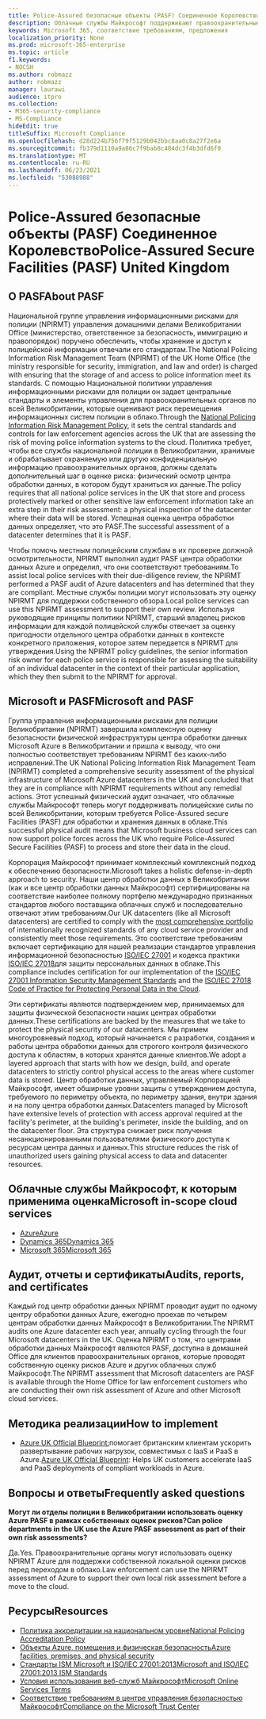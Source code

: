 ```yaml
---
title: Police-Assured безопасные объекты (PASF) Соединенное Королевство
description: Облачные службы Майкрософт поддерживают правоохранительные органы Великобритании, Police-Assured для обработки и хранения данных в облаке.
keywords: Microsoft 365, соответствие требованиям, предложения
localization_priority: None
ms.prod: microsoft-365-enterprise
ms.topic: article
f1.keywords:
- NOCSH
ms.author: robmazz
author: robmazz
manager: laurawi
audience: itpro
ms.collection:
- M365-security-compliance
- MS-Compliance
hideEdit: true
titleSuffix: Microsoft Compliance
ms.openlocfilehash: d28d224b756f79f5129b042bbc8aa0c8a27f2e6a
ms.sourcegitcommit: fb379d1110a9a86c7f9bab8c484dc3f4b3dfd6f0
ms.translationtype: MT
ms.contentlocale: ru-RU
ms.lasthandoff: 06/23/2021
ms.locfileid: "53088988"
---
```

# <a name="police-assured-secure-facilities-pasf-united-kingdom"></a><span data-ttu-id="0f858-104">Police-Assured безопасные объекты (PASF) Соединенное Королевство</span><span class="sxs-lookup"><span data-stu-id="0f858-104">Police-Assured Secure Facilities (PASF) United Kingdom</span></span>

## <a name="about-pasf"></a><span data-ttu-id="0f858-105">О PASF</span><span class="sxs-lookup"><span data-stu-id="0f858-105">About PASF</span></span>

<span data-ttu-id="0f858-106">Национальной группе управления информационными рисками для полиции (NPIRMT) управления домашними делами Великобритании Office (министерство, ответственное за безопасность, иммиграцию и правопорядок) поручено обеспечить, чтобы хранение и доступ к полицейской информации отвечали его стандартам.</span><span class="sxs-lookup"><span data-stu-id="0f858-106">The National Policing Information Risk Management Team (NPIRMT) of the UK Home Office (the ministry responsible for security, immigration, and law and order) is charged with ensuring that the storage of and access to police information meet its standards.</span></span> <span data-ttu-id="0f858-107">С [](http://library.college.police.uk/docs/APP-National-Policing-Information-Risk-Management-Policy.pdf)помощью Национальной политики управления информационными рисками для полиции он задает центральные стандарты и элементы управления для правоохранительных органов по всей Великобритании, которые оценивают риск перемещения информационных систем полиции в облако.</span><span class="sxs-lookup"><span data-stu-id="0f858-107">Through the [National Policing Information Risk Management Policy](http://library.college.police.uk/docs/APP-National-Policing-Information-Risk-Management-Policy.pdf), it sets the central standards and controls for law enforcement agencies across the UK that are assessing the risk of moving police information systems to the cloud.</span></span> <span data-ttu-id="0f858-108">Политика требует, чтобы все службы национальной полиции в Великобритании, хранимые и обрабатывает охраняемую или другую конфиденциальную информацию правоохранительных органов, должны сделать дополнительный шаг в оценке риска: физический осмотр центра обработки данных, в котором будут храниться их данные.</span><span class="sxs-lookup"><span data-stu-id="0f858-108">The policy requires that all national police services in the UK that store and process protectively marked or other sensitive law enforcement information take an extra step in their risk assessment: a physical inspection of the datacenter where their data will be stored.</span></span> <span data-ttu-id="0f858-109">Успешная оценка центра обработки данных определяет, что это PASF.</span><span class="sxs-lookup"><span data-stu-id="0f858-109">The successful assessment of a datacenter determines that it is PASF.</span></span>

<span data-ttu-id="0f858-110">Чтобы помочь местным полицейским службам в их проверке должной осмотрительности, NPIRMT выполнил аудит PASF центра обработки данных Azure и определил, что они соответствуют требованиям.</span><span class="sxs-lookup"><span data-stu-id="0f858-110">To assist local police services with their due-diligence review, the NPIRMT performed a PASF audit of Azure datacenters and has determined that they are compliant.</span></span> <span data-ttu-id="0f858-111">Местные службы полиции могут использовать эту оценку NPIRMT для поддержки собственного обзора.</span><span class="sxs-lookup"><span data-stu-id="0f858-111">Local police services can use this NPIRMT assessment to support their own review.</span></span> <span data-ttu-id="0f858-112">Используя руководящие принципы политики NPIRMT, старший владелец рисков информации для каждой полицейской службы отвечает за оценку пригодности отдельного центра обработки данных в контексте конкретного приложения, которое затем передается в NPIRMT для утверждения.</span><span class="sxs-lookup"><span data-stu-id="0f858-112">Using the NPIRMT policy guidelines, the senior information risk owner for each police service is responsible for assessing the suitability of an individual datacenter in the context of their particular application, which they then submit to the NPIRMT for approval.</span></span>

## <a name="microsoft-and-pasf"></a><span data-ttu-id="0f858-113">Microsoft и PASF</span><span class="sxs-lookup"><span data-stu-id="0f858-113">Microsoft and PASF</span></span>

<span data-ttu-id="0f858-114">Группа управления информационными рисками для полиции Великобритании (NPIRMT) завершила комплексную оценку безопасности физической инфраструктуры центра обработки данных Microsoft Azure в Великобритании и пришла к выводу, что они полностью соответствует требованиям NPIRMT без каких-либо исправлений.</span><span class="sxs-lookup"><span data-stu-id="0f858-114">The UK National Policing Information Risk Management Team (NPIRMT) completed a comprehensive security assessment of the physical infrastructure of Microsoft Azure datacenters in the UK and concluded that they are in compliance with NPIRMT requirements without any remedial actions.</span></span> <span data-ttu-id="0f858-115">Этот успешный физический аудит означает, что облачные службы Майкрософт теперь могут поддерживать полицейские силы по всей Великобритании, которым требуется Police-Assured secure Facilities (PASF) для обработки и хранения данных в облаке.</span><span class="sxs-lookup"><span data-stu-id="0f858-115">This successful physical audit means that Microsoft business cloud services can now support police forces across the UK who require Police-Assured Secure Facilities (PASF) to process and store their data in the cloud.</span></span>

<span data-ttu-id="0f858-116">Корпорация Майкрософт принимает комплексный комплексный подход к обеспечению безопасности.</span><span class="sxs-lookup"><span data-stu-id="0f858-116">Microsoft takes a holistic defense-in-depth approach to security.</span></span> <span data-ttu-id="0f858-117">Наши центр обработки данных в Великобритании (как и все [](https://azure.microsoft.com/overview/trusted-cloud/) центр обработки данных Майкрософт) сертифицированы на соответствие наиболее полному портфелю международно признанных стандартов любого поставщика облачных служб и последовательно отвечают этим требованиям.</span><span class="sxs-lookup"><span data-stu-id="0f858-117">Our UK datacenters (like all Microsoft datacenters) are certified to comply with the [most comprehensive portfolio](https://azure.microsoft.com/overview/trusted-cloud/) of internationally recognized standards of any cloud service provider and consistently meet those requirements.</span></span> <span data-ttu-id="0f858-118">Это соответствие требованиям включает сертификацию для нашей реализации стандартов управления информационной безопасностью [ISO/IEC 27001](offering-iso-27001.md) и кодекса практики [ISO/IEC 27018](offering-iso-27018.md)для защиты персональных данных в облаке.</span><span class="sxs-lookup"><span data-stu-id="0f858-118">This compliance includes certification for our implementation of the [ISO/IEC 27001 Information Security Management Standards](offering-iso-27001.md) and the [ISO/IEC 27018 Code of Practice for Protecting Personal Data in the Cloud](offering-iso-27018.md).</span></span>

<span data-ttu-id="0f858-119">Эти сертификаты являются подтверждением мер, принимаемых для защиты физической безопасности наших центрах обработки данных.</span><span class="sxs-lookup"><span data-stu-id="0f858-119">These certifications are backed by the measures that we take to protect the physical security of our datacenters.</span></span> <span data-ttu-id="0f858-120">Мы примем многоуровневый подход, который начинается с разработки, создания и работы центра обработки данных для строгого контроля физического доступа к областям, в которых хранятся данные клиентов.</span><span class="sxs-lookup"><span data-stu-id="0f858-120">We adopt a layered approach that starts with how we design, build, and operate datacenters to strictly control physical access to the areas where customer data is stored.</span></span> <span data-ttu-id="0f858-121">Центр обработки данных, управляемый Корпорацией Майкрософт, имеет обширные уровни защиты с утверждением доступа, требуемого по периметру объекта, по периметру здания, внутри здания и на полу центра обработки данных.</span><span class="sxs-lookup"><span data-stu-id="0f858-121">Datacenters managed by Microsoft have extensive levels of protection with access approval required at the facility's perimeter, at the building's perimeter, inside the building, and on the datacenter floor.</span></span> <span data-ttu-id="0f858-122">Эта структура снижает риск получения несанкционированными пользователями физического доступа к ресурсам центра данных и данных.</span><span class="sxs-lookup"><span data-stu-id="0f858-122">This structure reduces the risk of unauthorized users gaining physical access to data and datacenter resources.</span></span>

## <a name="microsoft-in-scope-cloud-services"></a><span data-ttu-id="0f858-123">Облачные службы Майкрософт, к которым применима оценка</span><span class="sxs-lookup"><span data-stu-id="0f858-123">Microsoft in-scope cloud services</span></span>

- [<span data-ttu-id="0f858-124">Azure</span><span class="sxs-lookup"><span data-stu-id="0f858-124">Azure</span></span>](https://gallery.technet.microsoft.com/Overview-of-Azure-c1be3942)
- [<span data-ttu-id="0f858-125">Dynamics 365</span><span class="sxs-lookup"><span data-stu-id="0f858-125">Dynamics 365</span></span>](https://download.microsoft.com/download/E/1/9/E1977163-7A86-4812-AC18-C03ADC958AAF/Microsoft_Dynamics_365_Cloud_Service_Compliance_Datasheet.pdf)
- [<span data-ttu-id="0f858-126">Microsoft 365</span><span class="sxs-lookup"><span data-stu-id="0f858-126">Microsoft 365</span></span>](https://servicetrust.microsoft.com/ViewPage/TrustDocuments?command=Download&downloadType=Document&downloadId=9f756cce-b15d-45a9-94d7-6a583dee4401&docTab=6d000410-c9e9-11e7-9a91-892aae8839ad_Compliance_Guides)

## <a name="audits-reports-and-certificates"></a><span data-ttu-id="0f858-127">Аудит, отчеты и сертификаты</span><span class="sxs-lookup"><span data-stu-id="0f858-127">Audits, reports, and certificates</span></span>

<span data-ttu-id="0f858-128">Каждый год центр обработки данных NPIRMT проводит аудит по одному центру обработки данных Azure, ежегодно проехав по четырем центрам обработки данных Майкрософт в Великобритании.</span><span class="sxs-lookup"><span data-stu-id="0f858-128">The NPIRMT audits one Azure datacenter each year, annually cycling through the four Microsoft datacenters in the UK.</span></span> <span data-ttu-id="0f858-129">Оценка NPIRMT о том, что центрами обработки данных Майкрософт являются PASF, доступна в домашней Office для клиентов правоохранительных органов, которые проводят собственную оценку рисков Azure и других облачных служб Майкрософт.</span><span class="sxs-lookup"><span data-stu-id="0f858-129">The NPIRMT assessment that Microsoft datacenters are PASF is available through the Home Office for law enforcement customers who are conducting their own risk assessment of Azure and other Microsoft cloud services.</span></span>

## <a name="how-to-implement"></a><span data-ttu-id="0f858-130">Методика реализации</span><span class="sxs-lookup"><span data-stu-id="0f858-130">How to implement</span></span>

- <span data-ttu-id="0f858-131">[Azure UK Official Blueprint:](/azure/governance/blueprints/samples/ukofficial-uknhs)помогает британским клиентам ускорить развертывание рабочих нагрузок, совместимых с IaaS и PaaS в Azure.</span><span class="sxs-lookup"><span data-stu-id="0f858-131">[Azure UK Official Blueprint](/azure/governance/blueprints/samples/ukofficial-uknhs): Helps UK customers accelerate IaaS and PaaS deployments of compliant workloads in Azure.</span></span>

## <a name="frequently-asked-questions"></a><span data-ttu-id="0f858-132">Вопросы и ответы</span><span class="sxs-lookup"><span data-stu-id="0f858-132">Frequently asked questions</span></span>

<span data-ttu-id="0f858-133">**Могут ли отделы полиции в Великобритании использовать оценку Azure PASF в рамках собственных оценок рисков?**</span><span class="sxs-lookup"><span data-stu-id="0f858-133">**Can police departments in the UK use the Azure PASF assessment as part of their own risk assessments?**</span></span>

<span data-ttu-id="0f858-134">Да.</span><span class="sxs-lookup"><span data-stu-id="0f858-134">Yes.</span></span> <span data-ttu-id="0f858-135">Правоохранительные органы могут использовать оценку NPIRMT Azure для поддержки собственной локальной оценки рисков перед переходом в облако.</span><span class="sxs-lookup"><span data-stu-id="0f858-135">Law enforcement can use the NPIRMT assessment of Azure to support their own local risk assessment before a move to the cloud.</span></span>

## <a name="resources"></a><span data-ttu-id="0f858-136">Ресурсы</span><span class="sxs-lookup"><span data-stu-id="0f858-136">Resources</span></span>

- [<span data-ttu-id="0f858-137">Политика аккредитации на национальном уровне</span><span class="sxs-lookup"><span data-stu-id="0f858-137">National Policing Accreditation Policy</span></span>](http://library.college.police.uk/docs/APP-National-Policing-Accreditation-Policy-2013.pdf)
- [<span data-ttu-id="0f858-138">Объекты Azure, помещения и физическая безопасность</span><span class="sxs-lookup"><span data-stu-id="0f858-138">Azure facilities, premises, and physical security</span></span>](https://azure.microsoft.com/blog/azure-layered-approach-to-physical-security/)
- [<span data-ttu-id="0f858-139">Стандарты ISM Microsoft и ISO/IEC 27001:2013</span><span class="sxs-lookup"><span data-stu-id="0f858-139">Microsoft and ISO/IEC 27001:2013 ISM Standards</span></span>](offering-iso-27001.md)
- [<span data-ttu-id="0f858-140">Условия использования веб-служб Майкрософт</span><span class="sxs-lookup"><span data-stu-id="0f858-140">Microsoft Online Services Terms</span></span>](https://www.microsoftvolumelicensing.com/DocumentSearch.aspx?Mode=3&DocumentTypeId=31)
- [<span data-ttu-id="0f858-141">Соответствие требованиям в центре управления безопасностью Майкрософт</span><span class="sxs-lookup"><span data-stu-id="0f858-141">Compliance on the Microsoft Trust Center</span></span>](https://www.microsoft.com/trust-center/compliance/compliance-overview)
